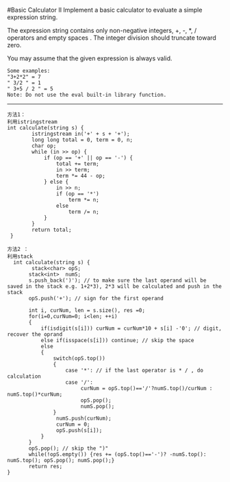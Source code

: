 #Basic Calculator II
Implement a basic calculator to evaluate a simple expression string.

The expression string contains only non-negative integers, +, -, *, / operators and empty spaces . The integer division should truncate toward zero.

You may assume that the given expression is always valid.

```
Some examples:
"3+2*2" = 7
" 3/2 " = 1
" 3+5 / 2 " = 5
Note: Do not use the eval built-in library function.
```


---


```
方法1：
利用istringstream
int calculate(string s) {
        istringstream in('+' + s + '+');
        long long total = 0, term = 0, n;
        char op;
        while (in >> op) {
            if (op == '+' || op == '-') {
                total += term;
                in >> term;
                term *= 44 - op;
            } else {
                in >> n;
                if (op == '*')
                    term *= n;
                else
                    term /= n;
            }
        }
        return total;
 }

方法2 ：
利用stack
  int calculate(string s) {
        stack<char> opS;
       stack<int>  numS;
       s.push_back(')'); // to make sure the last operand will be saved in the stack e.g. 1+2*3), 2*3 will be calculated and push in the stack
       opS.push('+'); // sign for the first operand

       int i, curNum, len = s.size(), res =0;
       for(i=0,curNum=0; i<len; ++i)
       {
           if(isdigit(s[i])) curNum = curNum*10 + s[i] -'0'; // digit, recover the oprand
           else if(isspace(s[i])) continue; // skip the space
           else
           {
               switch(opS.top())
               { 
                   case '*': // if the last operator is * / , do calculation
                   case '/':
                        curNum = opS.top()=='/'?numS.top()/curNum : numS.top()*curNum;
                        opS.pop();
                        numS.pop();
               }
                numS.push(curNum); 
                curNum = 0;
                opS.push(s[i]);
           }
       }
       opS.pop(); // skip the ")"
       while(!opS.empty()) {res += (opS.top()=='-')? -numS.top(): numS.top(); opS.pop(); numS.pop();}
       return res;
}
```